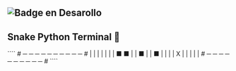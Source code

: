 ![Badge en Desarollo](https://img.shields.io/badge/STATUS-Well-green)
---
<h2>Snake Python Terminal 🐍</h2>
````
# ─ ─ ─ ─ ─ ─ ─ ─ ─ ─ #
|                     |
|                     |
|                     |
|   ■ ■               |
|     ■               |
|     ■               |
|                     |
|               X     |
|                     |
|                     |
# ─ ─ ─ ─ ─ ─ ─ ─ ─ ─ #
````
